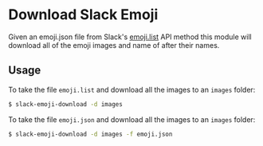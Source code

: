 # Download Slack Emoji

Given an emoji.json file from Slack's [emoji.list](https://api.slack.com/methods/emoji.list) API method
this module will download all of the emoji images and name of after their names.

## Usage

To take the file `emoji.list` and download all the images to an `images` folder:
```sh
$ slack-emoji-download -d images
```

To take the file `emoji.json` and download all the images to an `images` folder:
```sh
$ slack-emoji-download -d images -f emoji.json
```

